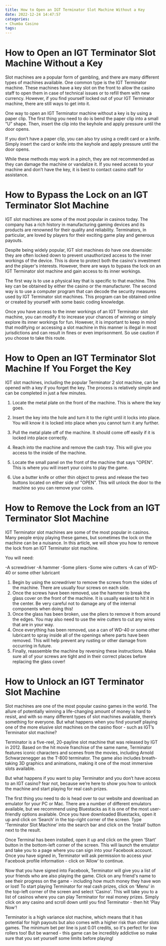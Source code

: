 ```yaml
---
title: How to Open an IGT Terminator Slot Machine Without a Key
date: 2022-12-24 14:47:57
categories:
- Chumba Casino
tags:
---
```



#  How to Open an IGT Terminator Slot Machine Without a Key

Slot machines are a popular form of gambling, and there are many different types of machines available. One common type is the IGT Terminator machine. These machines have a key slot on the front to allow the casino staff to open them in case of technical issues or to refill them with new currency. However, if you find yourself locked out of your IGT Terminator machine, there are still ways to get into it.

One way to open an IGT Terminator machine without a key is by using a paper clip. The first thing you need to do is bend the paper clip into a small “U” shape. Then, insert the clip into the keyhole and apply pressure until the door opens.

If you don’t have a paper clip, you can also try using a credit card or a knife. Simply insert the card or knife into the keyhole and apply pressure until the door opens.

While these methods may work in a pinch, they are not recommended as they can damage the machine or vandalize it. If you need access to your machine and don’t have the key, it is best to contact casino staff for assistance.

#  How to Bypass the Lock on an IGT Terminator Slot Machine

IGT slot machines are some of the most popular in casinos today. The company has a rich history in manufacturing gaming devices and its products are renowned for their quality and reliability. Terminators, in particular, are loved by players for their exciting game play and generous payouts.

Despite being widely popular, IGT slot machines do have one downside: they are often locked down to prevent unauthorized access to the inner workings of the device. This is done to protect both the casino's investment and the player's interests. However, there are ways to bypass the lock on an IGT Terminator slot machine and gain access to its inner workings.

The first way is to use a physical key that is specific to that machine. This key can be obtained by either the casino or the manufacturer. The second way is to use a computer program that can decode the security measures used by IGT Terminator slot machines. This program can be obtained online or created by yourself with some basic coding knowledge.

Once you have access to the inner workings of an IGT Terminator slot machine, you can modify it to increase your chances of winning or simply explore its inner workings for fun. However, it is important to keep in mind that modifying or accessing a slot machine in this manner is illegal in most jurisdictions and can result in fines or even imprisonment. So use caution if you choose to take this route.

#  How to Open an IGT Terminator Slot Machine If You Forget the Key

IGT slot machines, including the popular Terminator 2 slot machine, can be opened with a key if you forget the key. The process is relatively simple and can be completed in just a few minutes.

1. Locate the metal plate on the front of the machine. This is where the key goes.

2. Insert the key into the hole and turn it to the right until it locks into place. You will know it is locked into place when you cannot turn it any further.

3. Pull the metal plate off of the machine. It should come off easily if it is locked into place correctly.

4. Reach into the machine and remove the cash tray. This will give you access to the inside of the machine.

5. Locate the small panel on the front of the machine that says "OPEN". This is where you will insert your coins to play the game.

6. Use a butter knife or other thin object to press and release the two buttons located on either side of "OPEN". This will unlock the door to the machine so you can remove your coins.

#  How to Remove the Lock from an IGT Terminator Slot Machine

IGT Terminator slot machines are some of the most popular in casinos. Many people enjoy playing these games, but sometimes the lock on the machine can be a nuisance. In this article, we will show you how to remove the lock from an IGT Terminator slot machine.

You will need:

-A screwdriver
-A hammer
-Some pliers
-Some wire cutters
-A can of WD-40 or some other lubricant 
1. Begin by using the screwdriver to remove the screws from the sides of the machine. There are usually four screws on each side.
2. Once the screws have been removed, use the hammer to break the glass cover on the front of the machine. It is usually easiest to hit it in the center. Be very careful not to damage any of the internal components when doing this!
3. Once the glass has been broken, use the pliers to remove it from around the edges. You may also need to use the wire cutters to cut any wires that are in your way. 
4. Once everything has been removed, use a can of WD-40 or some other lubricant to spray inside all of the openings where parts have been removed. This will help prevent any rusting or other damage from occurring in future. 
5. Finally, reassemble the machine by reversing these instructions. Make sure all of your screws are tight and in their correct places before replacing the glass cover!

#  How to Unlock an IGT Terminator Slot Machine

Slot machines are one of the most popular casino games in the world. The allure of potentially winning a life-changing amount of money is hard to resist, and with so many different types of slot machines available, there’s something for everyone. But what happens when you find yourself playing one of the more elusive slot machines on the casino floor - such as IGT’s Terminator slot machine?

Terminator is a five-reel, 20-payline slot machine that was released by IGT in 2012. Based on the hit movie franchise of the same name, Terminator features iconic characters and scenes from the movies, including Arnold Schwarzenegger as the T-800 terminator. The game also includes breath-taking 3D graphics and animations, making it one of the most immersive slots available.

But what happens if you want to play Terminator and you don’t have access to an IGT casino? fear not, because we’re here to show you how to unlock the machine and start playing for real cash prizes.

The first thing you need to do is head over to our website and download an emulator for your PC or Mac. There are a number of different emulators available, but we recommend using Bluestacks as it is one of the most user-friendly options available. Once you have downloaded Bluestacks, open it up and click on ‘Search’ in the top-right corner of the screen. Type ‘Terminator Slot Machine’ into the search bar and click on the ‘Install’ button next to the result.

Once Terminal has been installed, open it up and click on the green ‘Start’ button in the bottom-left corner of the screen. This will launch the emulator and take you to a page where you can sign into your Facebook account. Once you have signed in, Terminator will ask permission to access your Facebook profile information - click on ‘Allow’ to continue.






Now that you have signed into Facebook, Terminator will give you a list of your friends who are also playing the game. Click on any friend's name to see their progress on the game - including how much money they have won or lost! To start playing Terminator for real cash prizes, click on 'Menu' in the top-left corner of the screen and select 'Casino'. This will take you to a list of casinos where you can play Terminator for real money prizes. Simply click on any casino and scroll down until you find Terminator - then hit 'Play Now'!





Terminator is a high variance slot machine, which means that it has potential for high payouts but also comes with a higher risk than other slots games. The minimum bet per line is just 0.01 credits, so it's perfect for low rollers too! But be warned - this game can be incredibly addictive so make sure that you set yourself some limits before playing!